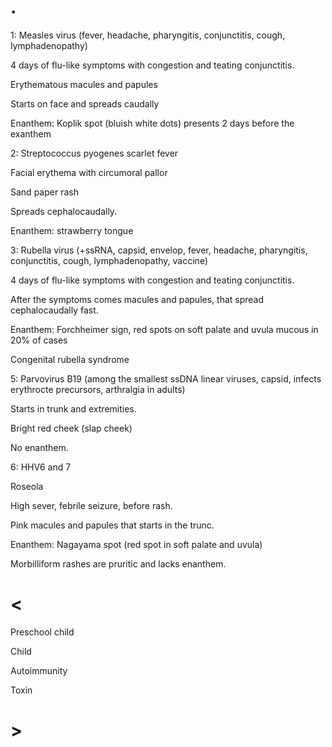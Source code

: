 # .

1: Measles virus (fever, headache, pharyngitis, conjunctitis, cough, lymphadenopathy)

4 days of flu-like symptoms with congestion and teating conjunctitis.

Erythematous macules and papules

Starts on face and spreads caudally

Enanthem: Koplik spot (bluish white dots) presents 2 days before the exanthem

2: Streptococcus pyogenes scarlet fever

Facial erythema with circumoral pallor

Sand paper rash

Spreads cephalocaudally.

Enanthem: strawberry tongue

3: Rubella virus (+ssRNA, capsid, envelop, fever, headache, pharyngitis, conjunctitis, cough, lymphadenopathy, vaccine)

4 days of flu-like symptoms with congestion and teating conjunctitis.

After the symptoms comes macules and papules, that spread cephalocaudally fast.

Enanthem: Forchheimer sign, red spots on soft palate and uvula mucous in 20% of cases

Congenital rubella syndrome

5: Parvovirus B19 (among the smallest ssDNA linear viruses, capsid, infects erythrocte precursors, arthralgia in adults)

Starts in trunk and extremities.

Bright red cheek (slap cheek)

No enanthem.

6: HHV6 and 7

Roseola

High sever, febrile seizure, before rash.

Pink macules and papules that starts in the trunc.

Enanthem: Nagayama spot (red spot in soft palate and uvula)

Morbilliform rashes are pruritic and lacks enanthem.

# <

Preschool child

Child

Autoimmunity

Toxin

# >
